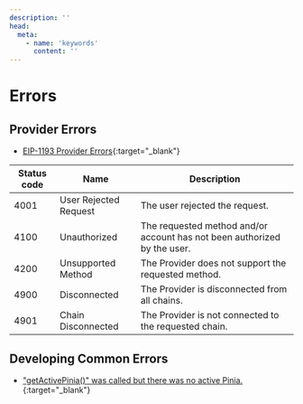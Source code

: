 ```yaml
---
description: ''
head:
  meta:
    - name: 'keywords'
      content: ''
---
```


#  Errors

## Provider Errors

- [EIP-1193 Provider Errors](https://eips.ethereum.org/EIPS/eip-1193#provider-errors){:target="_blank"}

| Status code | Name                  | Description                                                              |
| ----------- | --------------------- | ------------------------------------------------------------------------ |
| 4001        | User Rejected Request | The user rejected the request.                                           |
| 4100        | Unauthorized          | The requested method and/or account has not been authorized by the user. |
| 4200        | Unsupported Method    | The Provider does not support the requested method.                      |
| 4900        | Disconnected          | The Provider is disconnected from all chains.                            |
| 4901        | Chain Disconnected    | The Provider is not connected to the requested chain.                    |


## Developing Common Errors

- ["getActivePinia()" was called but there was no active Pinia.](https://github.com/vu3th/vue-dapp/issues/160){:target="_blank"}

